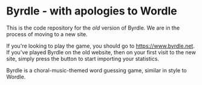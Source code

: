 # Byrdle - with apologies to Wordle

This is the code repository for the *old* version of Byrdle. We are in the process of moving to a new site.

If you're looking to play the game, you should go to https://www.byrdle.net. If you've played Byrdle on the old website, then on your first visit to the new site, simply press the button to start importing your statistics.

Byrdle is a choral-music-themed word guessing game, similar in style to Wordle.
